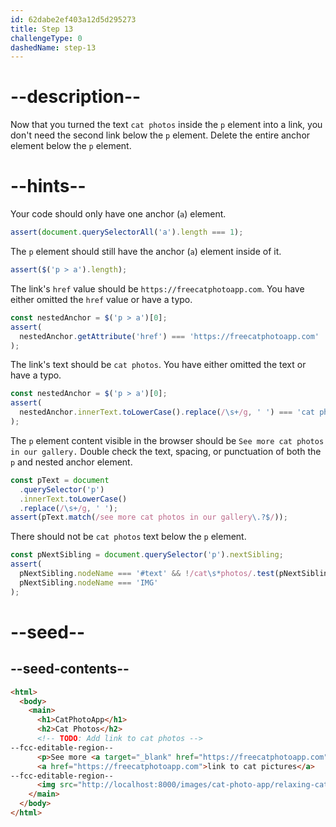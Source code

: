 ```yaml
---
id: 62dabe2ef403a12d5d295273
title: Step 13
challengeType: 0
dashedName: step-13
---
```


# --description--

Now that you turned the text `cat photos` inside the `p` element into a link, you don't need the second link below the `p` element. Delete the entire anchor element below the `p` element.

# --hints--

Your code should only have one anchor (`a`) element.

```js
assert(document.querySelectorAll('a').length === 1);
```

The `p` element should still have the anchor (`a`) element inside of it.

```js
assert($('p > a').length);
```

The link's `href` value should be `https://freecatphotoapp.com`. You have either omitted the `href` value or have a typo.

```js
const nestedAnchor = $('p > a')[0];
assert(
  nestedAnchor.getAttribute('href') === 'https://freecatphotoapp.com'
);
```

The link's text should be `cat photos`. You have either omitted the text or have a typo.

```js
const nestedAnchor = $('p > a')[0];
assert(
  nestedAnchor.innerText.toLowerCase().replace(/\s+/g, ' ') === 'cat photos'
);
```

The `p` element content visible in the browser should be `See more cat photos in our gallery.` Double check the text, spacing, or punctuation of both the `p` and nested anchor element.

```js
const pText = document
  .querySelector('p')
  .innerText.toLowerCase()
  .replace(/\s+/g, ' ');
assert(pText.match(/see more cat photos in our gallery\.?$/));
```

There should not be `cat photos` text below the `p` element.

```js
const pNextSibling = document.querySelector('p').nextSibling;
assert(
  pNextSibling.nodeName === '#text' && !/cat\s*photos/.test(pNextSibling.nodeValue) ||
  pNextSibling.nodeName === 'IMG'
);
```


# --seed--

## --seed-contents--

```html
<html>
  <body>
    <main>
      <h1>CatPhotoApp</h1>
      <h2>Cat Photos</h2>
      <!-- TODO: Add link to cat photos -->
--fcc-editable-region--
      <p>See more <a target="_blank" href="https://freecatphotoapp.com">cat photos</a> in our gallery.</p>
      <a href="https://freecatphotoapp.com">link to cat pictures</a>
--fcc-editable-region--
      <img src="http://localhost:8000/images/cat-photo-app/relaxing-cat.jpg" alt="A cute orange cat lying on its back.">
    </main>
  </body>
</html>
```
